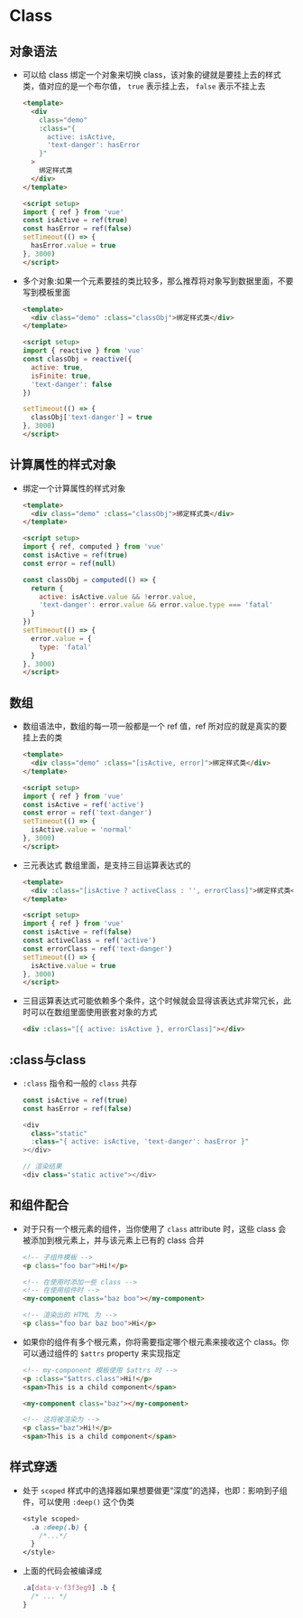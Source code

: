 # Class

## 对象语法

+ 可以给 class 绑定一个对象来切换 class，该对象的键就是要挂上去的样式类，值对应的是一个布尔值， `true` 表示挂上去， `false` 表示不挂上去

  ```html
  <template>
    <div
      class="demo"
      :class="{
        active: isActive,
        'text-danger': hasError
      }"
    >
      绑定样式类
    </div>
  </template>

  <script setup>
  import { ref } from 'vue'
  const isActive = ref(true)
  const hasError = ref(false)
  setTimeout(() => {
    hasError.value = true
  }, 3000)
  </script>
  ```

+ 多个对象:如果一个元素要挂的类比较多，那么推荐将对象写到数据里面，不要写到模板里面

  ```html
  <template>
    <div class="demo" :class="classObj">绑定样式类</div>
  </template>

  <script setup>
  import { reactive } from 'vue'
  const classObj = reactive({
    active: true,
    isFinite: true,
    'text-danger': false
  })

  setTimeout(() => {
    classObj['text-danger'] = true
  }, 3000)
  </script>
  ```

## 计算属性的样式对象

+ 绑定一个计算属性的样式对象

  ```html
  <template>
    <div class="demo" :class="classObj">绑定样式类</div>
  </template>

  <script setup>
  import { ref, computed } from 'vue'
  const isActive = ref(true)
  const error = ref(null)

  const classObj = computed(() => {
    return {
      active: isActive.value && !error.value,
      'text-danger': error.value && error.value.type === 'fatal'
    }
  })
  setTimeout(() => {
    error.value = {
      type: 'fatal'
    }
  }, 3000)
  </script>
  ```

## 数组

+ 数组语法中，数组的每一项一般都是一个 ref 值，ref 所对应的就是真实的要挂上去的类

  ```html
  <template>
    <div class="demo" :class="[isActive, error]">绑定样式类</div>
  </template>

  <script setup>
  import { ref } from 'vue'
  const isActive = ref('active')
  const error = ref('text-danger')
  setTimeout(() => {
    isActive.value = 'normal'
  }, 3000)
  </script>
  ```

+ 三元表达式 数组里面，是支持三目运算表达式的

  ```html
  <template>
    <div :class="[isActive ? activeClass : '', errorClass]">绑定样式类</div>
  </template>

  <script setup>
  import { ref } from 'vue'
  const isActive = ref(false)
  const activeClass = ref('active')
  const errorClass = ref('text-danger')
  setTimeout(() => {
    isActive.value = true
  }, 3000)
  </script>
  ```

+ 三目运算表达式可能依赖多个条件，这个时候就会显得该表达式非常冗长，此时可以在数组里面使用嵌套对象的方式

  ```html
  <div :class="[{ active: isActive }, errorClass]"></div>
  ```

## :class与class

+ `:class` 指令和一般的 `class` 共存

  ```js
  const isActive = ref(true)
  const hasError = ref(false)

  <div
    class="static"
    :class="{ active: isActive, 'text-danger': hasError }"
  ></div>

  // 渲染结果
  <div class="static active"></div>
  ```

## 和组件配合

+ 对于只有一个根元素的组件，当你使用了 `class` attribute 时，这些 class 会被添加到根元素上，并与该元素上已有的 class 合并

  ```html
  <!-- 子组件模板 -->
  <p class="foo bar">Hi!</p>
  ```

  ```html
  <!-- 在使用时添加一些 class -->
  <!-- 在使用组件时 -->
  <my-component class="baz boo"></my-component>
  ```

  ```html
  <!-- 渲染出的 HTML 为 -->
  <p class="foo bar baz boo">Hi</p>
  ```

+ 如果你的组件有多个根元素，你将需要指定哪个根元素来接收这个 class。你可以通过组件的 `$attrs` property 来实现指定

  ```html
  <!-- my-component 模板使用 $attrs 时 -->
  <p :class="$attrs.class">Hi!</p>
  <span>This is a child component</span>
  ```

  ```html
  <my-component class="baz"></my-component>
  ```

  ```html
  <!-- 这将被渲染为 -->
  <p class="baz">Hi!</p>
  <span>This is a child component</span>
  ```

## 样式穿透

+ 处于 `scoped` 样式中的选择器如果想要做更“深度”的选择，也即：影响到子组件，可以使用 `:deep()` 这个伪类

  ```css
  <style scoped>
    .a :deep(.b) {
      /*...*/
    }
  </style>
  ```

+ 上面的代码会被编译成

  ```css
  .a[data-v-f3f3eg9] .b {
    /* ... */
  }
  ```

